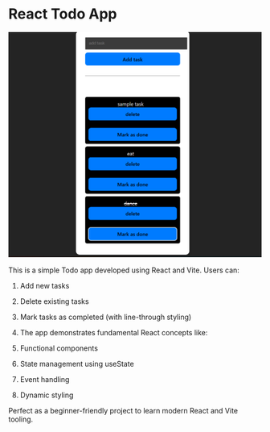 # React Todo App

![Todo App Screenshot](src/assets/project.png)

This is a simple Todo app developed using React and Vite. Users can:

1) Add new tasks

2) Delete existing tasks

3) Mark tasks as completed (with line-through styling)

4) The app demonstrates fundamental React concepts like:

5) Functional components

6) State management using useState

7) Event handling

8) Dynamic styling

Perfect as a beginner-friendly project to learn modern React and Vite tooling.
